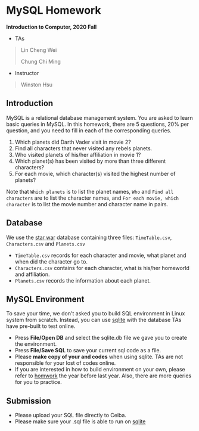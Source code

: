 # MySQL Homework

**Introduction to Computer, 2020 Fall**

- TAs
> Lin Cheng Wei
>
> Chung Chi Ming
- Instructor
> Winston Hsu



## Introduction

MySQL is a relational database management system. You are asked to learn basic queries in MySQL. In this homework, there are $5$ questions, $20\%$ per question, and you need to fill in each of the corresponding queries.
1. Which planets did Darth Vader visit in movie 2?
2. Find all characters that never visited any rebels planets.
3. Who visited planets of his/her affiliation in movie 1?
4. Which planet(s) has been visited by more than three different characters?
5. For each movie, which character(s) visited the highest number of planets?

Note that ``Which planets`` is to list the planet names, ``Who`` and ``Find all characters`` are to list the character names, and ``For each movie, which character`` is to list the movie number and character name in pairs.



## Database

We use the [star war](https://www.starwars.com/databank) database containing three files: ``TimeTable.csv``, ``Characters.csv`` and ``Planets.csv``
- ``TimeTable.csv`` records for each character and movie, what planet and when did the character go to.
- ``Characters.csv`` contains for each character, what is his/her homeworld and affiliation.
- ``Planets.csv`` records the information about each planet.



## MySQL Environment

To save your time, we don't asked you to build SQL environment in Linux system from scratch. Instead, you can use [sqlite](https://sqliteonline.com) with the database TAs have pre-built to test online.
- Press **File/Open DB** and select the sqlite.db file we gave you to create the environment.
- Press **File/Save SQL** to save your current sql code as a file.
- Please **make copy of your and codes** when using sqlite. TAs are not responsible for your lost of codes online.
- If you are interested in how to build environment on your own, please refer to [homwork](https://github.com/amjltc295/SQL_Homework) the year before last year. Also, there are more queries for you to practice.



## Submission

- Please upload your SQL file directly to Ceiba.
- Please make sure your .sql file is able to run on [sqlite](https://sqliteonline.com)

